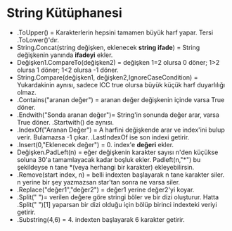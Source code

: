 # String Kütüphanesi

* .ToUpper() = Karakterlerin hepsini tamamen büyük harf yapar. Tersi .ToLower()'dır.
* String.Concat(string değişken, eklenecek **string ifade**) = String değişkenin yanında **ifadeyi** ekler. 
*  Değişken1.CompareTo(değişken2) = değişken 1=2 olursa 0 döner; 1>2 olursa 1 döner; 1<2 olursa -1 döner.
  * String.Compare(değişken1, değişken2,IgnoreCaseCondition) = Yukardakinin aynısı, sadece ICC true olursa büyük küçük harf duyarlılığı olmaz.
* .Contains("aranan değer") = aranan değer değişkenin içinde varsa True döner.
* .Endwith("Sonda aranan değer")= String'in sonunda değer arar, varsa True döner. .Startwith() de aynısı.
* .IndexOf("Aranan Değer") = A harfini değişkende arar ve index'ini bulup verir. Bulamazsa -1 çıkar. .LastIndexOf ise son indexi getirir.
* .Insert(0,"Eklenecek değer") = 0. index'e **değeri** ekler.
* Değişken.PadLeft(n) = eğer değişkenin karakter sayısı n'den küçükse soluna 30'a tamamlayacak kadar boşluk ekler. Padleft(n,"*") bu şekildeyse n tane *(veya herhangi bir karakter) ekleyebilirsin.
* .Remove(start index, n) = belli indexten başlayarak n tane karakter siler. n yerine bir şey yazmazsan star'tan sonra ne varsa siler.
*  .Replace("değer1","değer2") = değer1 yerine değer2'yi koyar.
* .Split(" ")= verilen değere göre stringi böler ve bir dizi oluşturur. Hatta .Split(" ")[1] yaparsan bir dizi olduğu için bölüp birinci indexteki veriyi getirir.
* .Substring(4,6) = 4. indexten başlayarak 6 karakter getirir.